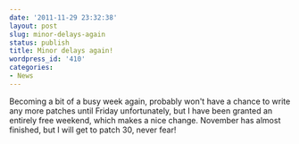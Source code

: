 ```yaml
---
date: '2011-11-29 23:32:38'
layout: post
slug: minor-delays-again
status: publish
title: Minor delays again!
wordpress_id: '410'
categories:
- News
---
```


Becoming a bit of a busy week again, probably won't have a chance to write any more patches until Friday unfortunately, but I have been granted an entirely free weekend, which makes a nice change. November has almost finished, but I will get to patch 30, never fear!
